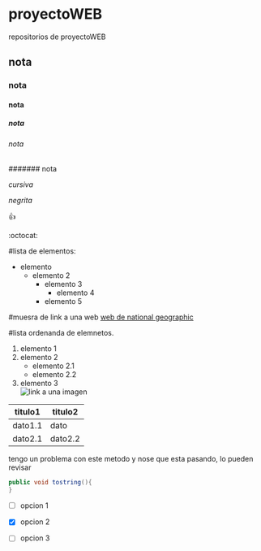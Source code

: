 # proyectoWEB
repositorios de proyectoWEB
## nota
### nota
#### nota
##### nota
###### nota
####### nota

*cursiva*

*negrita*

:+1:

:octocat:

#lista de elementos:
* elemento
  * elemento 2
     * elemento 3
       * elemento 4
     * elemento 5  
  
#muesra de link a una web
[web de national geographic](http://www.nationalgeographic.com.es/ciencia)

#lista ordenanda de elemnetos.
1. elemento 1
2. elemento 2
    * elemento 2.1
    * elemento 2.2
3. elemento 3  
![link a una imagen](https://cdnmundo2.img.sputniknews.com/images/106621/91/1066219119.jpg)

titulo1 | titulo2
------- | -------
dato1.1 | dato
dato2.1 | dato2.2

tengo un problema con este metodo y nose que esta pasando,
lo pueden revisar
```java
public void tostring(){
}
```

- [ ] opcion 1
- [x] opcion 2
- [ ] opcion 3









